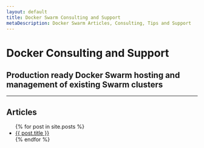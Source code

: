```yaml
---
layout: default
title: Docker Swarm Consulting and Support
metaDescription: Docker Swarm Articles, Consulting, Tips and Support
---
```


# Docker Consulting and Support
## Production ready Docker Swarm hosting and management of existing Swarm clusters
<hr />

## Articles
<ul>
  {% for post in site.posts %}
    <li>
      <a href="{{ post.url }}">{{ post.title }}</a>
     <!--<p>{{ post.excerpt }}</p>-->
    </li>
  {% endfor %}
</ul>
